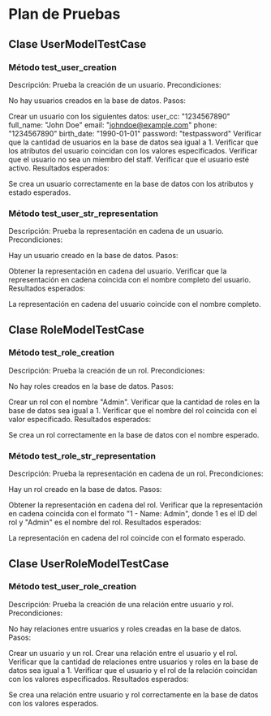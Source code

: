 # Plan de Pruebas
## Clase UserModelTestCase
### Método test_user_creation
Descripción: Prueba la creación de un usuario.
Precondiciones:

No hay usuarios creados en la base de datos.
Pasos:

Crear un usuario con los siguientes datos:
user_cc: "1234567890"
full_name: "John Doe"
email: "johndoe@example.com"
phone: "1234567890"
birth_date: "1990-01-01"
password: "testpassword"
Verificar que la cantidad de usuarios en la base de datos sea igual a 1.
Verificar que los atributos del usuario coincidan con los valores especificados.
Verificar que el usuario no sea un miembro del staff.
Verificar que el usuario esté activo.
Resultados esperados:

Se crea un usuario correctamente en la base de datos con los atributos y estado esperados.
### Método test_user_str_representation
Descripción: Prueba la representación en cadena de un usuario.
Precondiciones:

Hay un usuario creado en la base de datos.
Pasos:

Obtener la representación en cadena del usuario.
Verificar que la representación en cadena coincida con el nombre completo del usuario.
Resultados esperados:

La representación en cadena del usuario coincide con el nombre completo.
## Clase RoleModelTestCase
### Método test_role_creation
Descripción: Prueba la creación de un rol.
Precondiciones:

No hay roles creados en la base de datos.
Pasos:

Crear un rol con el nombre "Admin".
Verificar que la cantidad de roles en la base de datos sea igual a 1.
Verificar que el nombre del rol coincida con el valor especificado.
Resultados esperados:

Se crea un rol correctamente en la base de datos con el nombre esperado.
### Método test_role_str_representation
Descripción: Prueba la representación en cadena de un rol.
Precondiciones:

Hay un rol creado en la base de datos.
Pasos:

Obtener la representación en cadena del rol.
Verificar que la representación en cadena coincida con el formato "1 - Name: Admin", donde 1 es el ID del rol y "Admin" es el nombre del rol.
Resultados esperados:

La representación en cadena del rol coincide con el formato esperado.
## Clase UserRoleModelTestCase
### Método test_user_role_creation
Descripción: Prueba la creación de una relación entre usuario y rol.
Precondiciones:

No hay relaciones entre usuarios y roles creadas en la base de datos.
Pasos:

Crear un usuario y un rol.
Crear una relación entre el usuario y el rol.
Verificar que la cantidad de relaciones entre usuarios y roles en la base de datos sea igual a 1.
Verificar que el usuario y el rol de la relación coincidan con los valores especificados.
Resultados esperados:

Se crea una relación entre usuario y rol correctamente en la base de datos con los valores esperados.